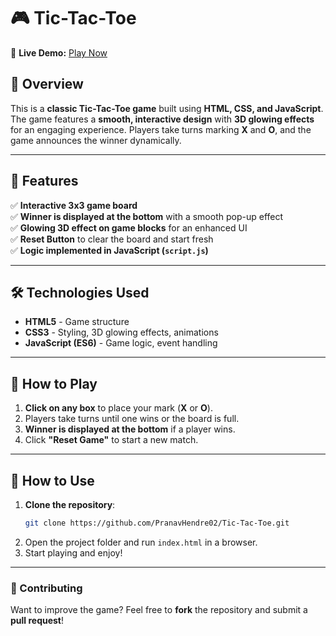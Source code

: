 # 🎮 Tic-Tac-Toe  

🔗 **Live Demo:** [Play Now](https://pranavhendre02.github.io/Tic-Tac-Toe/)  

## 🚀 Overview  

This is a **classic Tic-Tac-Toe game** built using **HTML, CSS, and JavaScript**. The game features a **smooth, interactive design** with **3D glowing effects** for an engaging experience. Players take turns marking **X** and **O**, and the game announces the winner dynamically.  

---

## 🎨 Features  

✅ **Interactive 3x3 game board**  
✅ **Winner is displayed at the bottom** with a smooth pop-up effect  
✅ **Glowing 3D effect on game blocks** for an enhanced UI  
✅ **Reset Button** to clear the board and start fresh  
✅ **Logic implemented in JavaScript (`script.js`)**  

---

## 🛠️ Technologies Used  

- **HTML5** - Game structure  
- **CSS3** - Styling, 3D glowing effects, animations  
- **JavaScript (ES6)** - Game logic, event handling  

---

## 📌 How to Play  

1. **Click on any box** to place your mark (**X** or **O**).  
2. Players take turns until one wins or the board is full.  
3. **Winner is displayed at the bottom** if a player wins.  
4. Click **"Reset Game"** to start a new match.  

---

## 📌 How to Use  

1. **Clone the repository**:  
   ```sh
   git clone https://github.com/PranavHendre02/Tic-Tac-Toe.git
   ```
2. Open the project folder and run `index.html` in a browser.  
3. Start playing and enjoy!  

---

### 🤝 Contributing  

Want to improve the game? Feel free to **fork** the repository and submit a **pull request**!  

